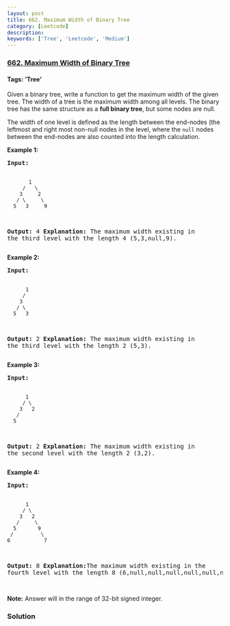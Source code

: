 ```yaml
---
layout: post
title: 662. Maximum Width of Binary Tree
category: [Leetcode]
description: 
keywords: ['Tree', 'Leetcode', 'Medium']
---
```

### [662. Maximum Width of Binary Tree](https://leetcode.com/problems/maximum-width-of-binary-tree)

#### Tags: 'Tree'

<div class="content__u3I1 question-content__JfgR"><div><p>Given a binary tree, write a function to get the maximum width of the given tree. The width of a tree is the maximum width among all levels. The binary tree has the same structure as a <b>full binary tree</b>, but some nodes are null.</p>
<p>The width of one level is defined as the length between the end-nodes (the leftmost and right most non-null nodes in the level, where the <code>null</code> nodes between the end-nodes are also counted into the length calculation.</p>
<p><b>Example 1:</b></p>
<pre><b>Input:</b> 

           1
         /   \
        3     2
       / \     \  
      5   3     9 

<b>Output:</b> 4
<b>Explanation:</b> The maximum width existing in the third level with the length 4 (5,3,null,9).
</pre>
<p><b>Example 2:</b></p>
<pre><b>Input:</b> 

          1
         /  
        3    
       / \       
      5   3     

<b>Output:</b> 2
<b>Explanation:</b> The maximum width existing in the third level with the length 2 (5,3).
</pre>
<p><b>Example 3:</b></p>
<pre><b>Input:</b> 

          1
         / \
        3   2 
       /        
      5      

<b>Output:</b> 2
<b>Explanation:</b> The maximum width existing in the second level with the length 2 (3,2).
</pre>
<p><b>Example 4:</b></p>
<pre><b>Input:</b> 

          1
         / \
        3   2
       /     \  
      5       9 
     /         \
    6           7
<b>Output:</b> 8
<b>Explanation:</b>The maximum width existing in the fourth level with the length 8 (6,null,null,null,null,null,null,7).


</pre>
<p><b>Note:</b> Answer will in the range of 32-bit signed integer.</p>
</div></div>

### Solution

